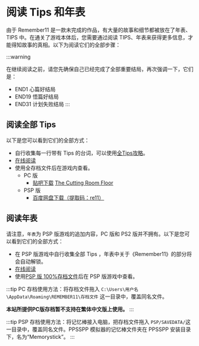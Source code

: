 # 阅读 Tips 和年表

由于 Remember11 是一款未完成的作品，有大量的故事和细节都被放在了年表、TIPS 中。在通关了游戏本体后，您需要通过阅读 TIPS、年表来获得更多信息，才能得知故事的真相。以下为阅读它们的全部步骤：

:::warning

在继续阅读之前，请您先确保自己已经完成了全部重要结局，再次强调一下，它们是：

- END1 心篇好结局
- END19 悟篇好结局
- END31 计划失败结局
  :::

## 阅读全部 Tips

以下是您可以看到它们的全部方式：

- 自行收集每一行带有 Tips 的台词，可以使用[全Tips攻略](/data/游戏攻略/全Tips收集攻略.md)。
- [在线阅读](/data/剧情资料/全Tips一览)
- 使用全存档文件后在游戏内查看。
  - PC 版
    - [贴吧下载](https://tieba.baidu.com/p/6203540645) [The Cutting Room Floor](<https://tcrf.net/Notes:Remember_11:_The_Age_of_Infinity_(Windows)>)
  - PSP 版
    - [百度网盘下载（提取码：re11）](https://pan.baidu.com/s/13yunpbge2mGgDIXLBzG8sg?pwd=re11)

## 阅读年表

请注意，`年表`为 PSP 版游戏的追加内容，PC 版和 PS2 版并不拥有。以下是您可以看到它们的全部方式：

- 在 PSP 版游戏中自行收集全部 Tips ，年表中关于《Remember11》的部分将会自动解锁。
- [在线阅读](/data/剧情资料/游戏年表)
- 使用[PSP 版 100%存档文件](#阅读全部-tips)后在 PSP 版游戏中查看。

:::tip
PC 存档使用方法：将存档文件拖入 `C:\Users\用户名\AppData\Roaming\REMEMBER11\存档文件` 这一目录中，覆盖同名文件。

**本站所提供PC版存档暂不支持在繁体中文版上使用。**
:::

:::tip
PSP 存档使用方法：将记忆棒接入电脑，把存档文件拖入 `PSP/SAVEDATA/`这一目录中，覆盖同名文件。PPSSPP 模拟器的记忆棒文件夹在 PPSSPP 安装目录下，名为“Memorystick”。
:::
